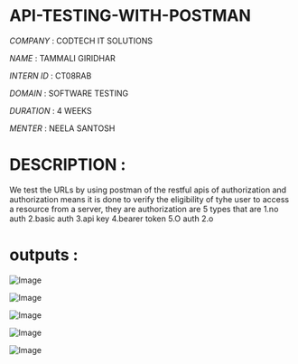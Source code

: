 # API-TESTING-WITH-POSTMAN

*COMPANY* : CODTECH IT SOLUTIONS

*NAME* : TAMMALI GIRIDHAR

*INTERN ID* : CT08RAB

*DOMAIN* : SOFTWARE TESTING

*DURATION* : 4 WEEKS

*MENTER* : NEELA SANTOSH

# DESCRIPTION :
We test the URLs by using postman of the restful apis of authorization and authorization means it is done to verify the eligibility of tyhe user to access a resource from a server, they are authorization are 5 types that are 1.no auth 2.basic auth 3.api key 4.bearer token 5.O auth 2.o

# outputs :
![Image](https://github.com/user-attachments/assets/9f7cffa0-d5ad-4972-a6a7-959ee950c20b)

![Image](https://github.com/user-attachments/assets/3d7f80ec-cb95-401a-97b8-63d821ec41c3)

![Image](https://github.com/user-attachments/assets/bd3a7980-6028-4b79-9af0-ced56ca6716c)

![Image](https://github.com/user-attachments/assets/a95043bc-ef1e-4984-bfd7-42bb7d278ed6)

![Image](https://github.com/user-attachments/assets/20c6d4ee-1834-411c-9a3d-b1a96e3079d1)
